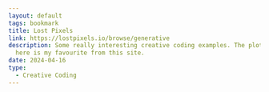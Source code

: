 ```yaml
---
layout: default
tags: bookmark
title: Lost Pixels
link: https://lostpixels.io/browse/generative
description: Some really interesting creative coding examples. The plotter art
  here is my favourite from this site.
date: 2024-04-16
type:
  - Creative Coding
---
```

